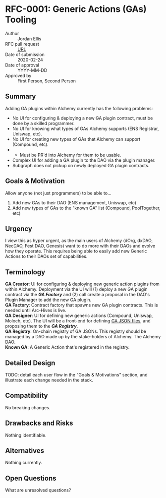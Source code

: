 # RFC-0001: Generic Actions (GAs) Tooling

<dl>
  <dt>Author</dt>
  <dd>Jordan Ellis</dd>

  <dt>RFC pull request</dt>
  <dd><a href="URL">URL</a></dd>

  <dt>Date of submission</dt>
  <dd>2020-02-24</dd>

  <dt>Date of approval</dt>
  <dd>YYYY-MM-DD</dd>

  <dt>Approved by</dt>
  <dd>First Person, Second Person</dd>
</dl>

## Summary

Adding GA plugins within Alchemy currently has the following problems:  
- No UI for configuring & deploying a new GA plugin contract, must be done by a skilled programmer.
- No UI for knowing what types of GAs Alchemy supports (ENS Registrar, Uniswap, etc).
- No UI for creating new types of GAs that Alchemy can support (Compound, etc).
- - Must be PR'd into Alchemy for them to be usable.
- Complex UI for adding a GA plugin to the DAO via the plugin manager.
- Subgraph does not pickup on newly deployed GA plugin contracts.

## Goals & Motivation

Allow anyone (not just programmers) to be able to...
1. Add new GAs to their DAO (ENS management, Uniswap, etc)
2. Add new types of GAs to the "known GA" list (Compound, PoolTogether, etc)

## Urgency

I view this as hyper urgent, as the main users of Alchemy (dOrg, dxDAO, NecDAO, Fest DAO, Genesis) want to do more with their DAOs and evolve how they operate. This requires being able to easily add new Generic Actions to their DAOs set of capabilities.

## Terminology

**GA Creator**: UI for configuring & deploying new generic action plugins from within Alchemy. Deployment via the UI will (1) deploy a new GA plugin contract via the ***GA Factory*** and (2) call create a proposal in the DAO's Plugin Manager to add the new GA plugin.  
**GA Factory**: Contract factory that spawns new GA plugin contracts. This is needed until Arc-Hives is live.  
**GA Designer**: UI for defining new generic actions (Compound, Uniswap, Moloch, etc). The UI will be a front-end for defining [GA JSON files](https://github.com/daostack/alchemy/tree/dev/src/genericSchemeRegistry/schemes), and proposing them to the ***GA Registry***.  
**GA Registry**: On-chain registry of GA JSONs. This registry should be managed by a DAO made up by the stake-holders of Alchemy. The Alchemy DAO.  
**Known GA**: A Generic Action that's registered in the registry.  

## Detailed Design

TODO: detail each user flow in the "Goals & Motivations" section, and illustrate each change needed in the stack.  

## Compatibility

No breaking changes.

## Drawbacks and Risks

Nothing identifiable.

## Alternatives

Nothing currently.

## Open Questions

What are unresolved questions?
